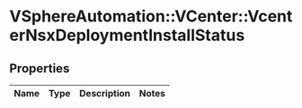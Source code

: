 # VSphereAutomation::VCenter::VcenterNsxDeploymentInstallStatus

## Properties
Name | Type | Description | Notes
------------ | ------------- | ------------- | -------------


